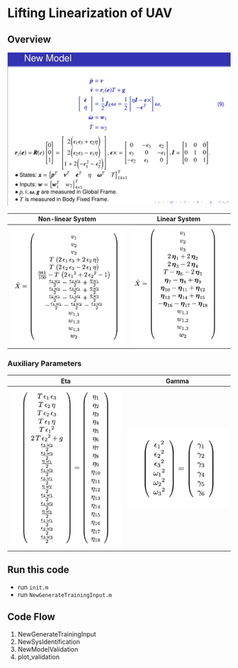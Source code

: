 # Lifting Linearization of UAV

## Overview

![](img/NewModel.png)

|    Non-linear System     |    Linear System    |
| :----------------------: | :-----------------: |
| ![](img/eq_expanded.png) | ![](img/eq_lin.png) |

### Auxiliary Parameters

|         Eta          |         Gamma          |
| :------------------: | :--------------------: |
| ![](img/eta_val.png) | ![](img/gamma_val.png) |

## Run this code
 - run `init.m`
 - run `NewGenerateTrainingInput.m`
## Code Flow
1. NewGenerateTrainingInput
2. NewSysIdentification
3. NewModelValidation
4. plot_validation
